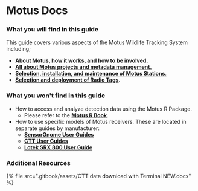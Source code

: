 # Motus Docs

### What you will find in this guide

This guide covers various aspects of the Motus Wildlife Tracking System including;

* [**About Motus, how it works, and how to be involved.**](broken-reference)
* [**All about Motus projects and metadata management.**](broken-reference)
* [**Selection, installation, and maintenance of Motus Stations**.](broken-reference)
* [**Selection and deployment of Radio Tags**](broken-reference).

### What you won't find in this guide

* How to access and analyze detection data using the Motus R Package.
  * Please refer to the [**Motus R Book**](https://motus.org/MotusRBook/).
* How to use specific models of Motus receivers. These are located in separate guides by manufacturer:
  * [**SensorGnome User Guides**](http://docs.motus.org/sensorgnome)
  * [**CTT User Guides**](https://cellular-tracking-technologies.github.io/ctt_documentation/)
  * [**Lotek SRX 800 User Guide**](https://fccid.io/FW9SRX800/User-Manual/User-Manual-2328127)

### Additional Resources

{% file src=".gitbook/assets/CTT data download with Terminal NEW.docx" %}
